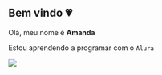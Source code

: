 ## Bem vindo 💗

Olá, meu nome é **Amanda**

Estou aprendendo a programar com o `Alura`

![](https://tenor.com/pt-BR/view/mala-mishra-jha-pat-head-cute-sparkle-penguin-gif-16770818)
